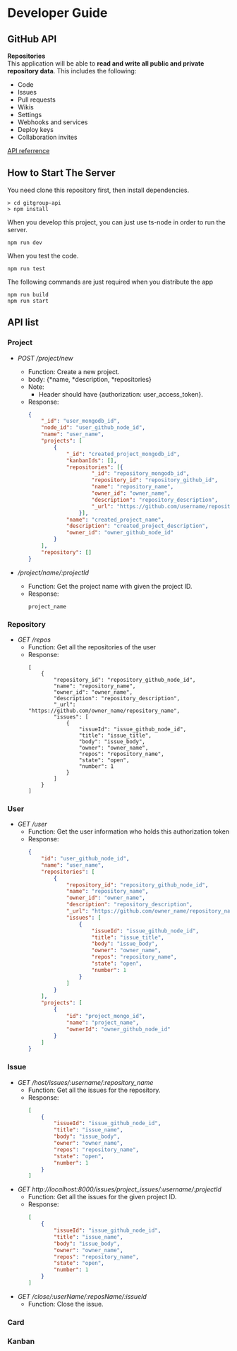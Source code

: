 # Developer Guide

## GitHub API

**Repositories**<br>
This application will be able to **read and write all public and private repository data**. This includes the following:

- Code
- Issues
- Pull requests
- Wikis
- Settings
- Webhooks and services
- Deploy keys
- Collaboration invites

[API referrence](https://developer.github.com/v3/repos/)

## How to Start The Server

You need clone this repository first, then install dependencies.<br>

```
> cd gitgroup-api
> npm install
```

When you develop this project, you can just use ts-node in order to run the server.

```
npm run dev
```

When you test the code.

```
npm run test
```

The following commands are just required when you distribute the app

```
npm run build
npm run start
```

## API list

### Project

- _POST /project/new_

  - Function: Create a new project.
  - body: {*name, *description, \*repositories}
  - Note:
    - Header should have {authorization: user_access_token}.
  - Response:
    ```JSON
    {
        "_id": "user_mongodb_id",
        "node_id": "user_github_node_id",
        "name": "user_name",
        "projects": [
            {
                "_id": "created_project_mongodb_id",
                "kanbanIds": [],
                "repositories": [{
                        "_id": "repository_mongodb_id",
                        "repository_id": "repository_github_id",
                        "name": "repository_name",
                        "owner_id": "owner_name",
                        "description": "repository_description",
                        "_url": "https://github.com/username/repositoryname"
                    }],
                "name": "created_project_name",
                "description": "created_project_description",
                "owner_id": "owner_github_node_id"
            }
        ],
        "repository": []
    }
    ```

- _/project/name/:projectId_
  - Function: Get the project name with given the project ID.
  - Response:
    ```
    project_name
    ```

### Repository

- _GET /repos_
  - Function: Get all the repositories of the user
  - Response:
    ```JOSN
    [
        {
            "repository_id": "repository_github_node_id",
            "name": "repository_name",
            "owner_id": "owner_name",
            "description": "repository_description",
            "_url": "https://github.com/owner_name/repository_name",
            "issues": [
                {
                    "issueId": "issue_github_node_id",
                    "title": "issue_title",
                    "body": "issue_body",
                    "owner": "owner_name",
                    "repos": "repository_name",
                    "state": "open",
                    "number": 1
                }
            ]
        }
    ]
    ```

### User

- _GET /user_
  - Function: Get the user information who holds this authorization token
  - Response:
    ```JSON
    {
        "id": "user_github_node_id",
        "name": "user_name",
        "repositories": [
            {
                "repository_id": "repository_github_node_id",
                "name": "repository_name",
                "owner_id": "owner_name",
                "description": "repository_description",
                "_url": "https://github.com/owner_name/repository_name",
                "issues": [
                    {
                        "issueId": "issue_github_node_id",
                        "title": "issue_title",
                        "body": "issue_body",
                        "owner": "owner_name",
                        "repos": "repository_name",
                        "state": "open",
                        "number": 1
                    }
                ]
            }
        ],
        "projects": [
            {
                "id": "project_mongo_id",
                "name": "project_name",
                "ownerId": "owner_github_node_id"
            }
        ]
    }
    ```

### Issue

- _GET /host/issues/:username/:repository_name_
  - Function: Get all the issues for the repository.
  - Response:
    ```JSON
    [
        {
            "issueId": "issue_github_node_id",
            "title": "issue_name",
            "body": "issue_body",
            "owner": "owner_name",
            "repos": "repository_name",
            "state": "open",
            "number": 1
        }
    ]
    ```
- _GET http://localhost:8000/issues/project\_issues/:username/:projectId_
  - Function: Get all the issues for the given project ID.
  - Response:
    ```JSON
    [
        {
            "issueId": "issue_github_node_id",
            "title": "issue_name",
            "body": "issue_body",
            "owner": "owner_name",
            "repos": "repository_name",
            "state": "open",
            "number": 1
        }
    ]
    ```
- _GET /close/:userName/:reposName/:issueId_
  - Function: Close the issue.

### Card

### Kanban
